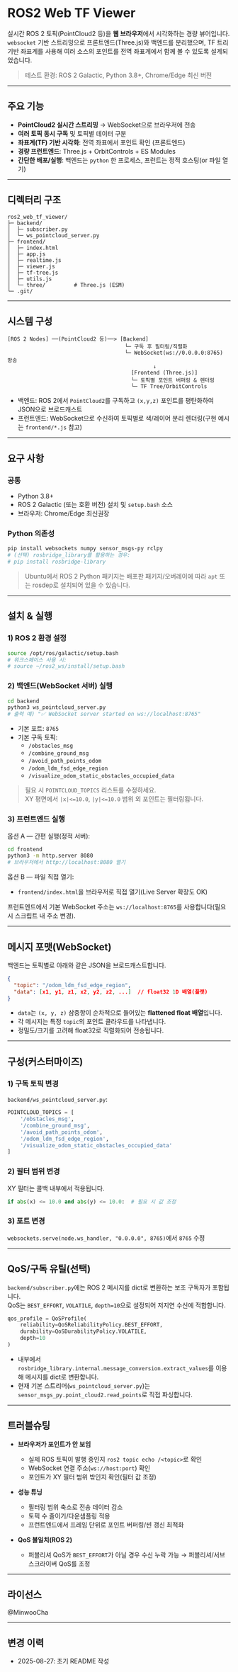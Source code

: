 # ROS2 Web TF Viewer

실시간 ROS 2 토픽(PointCloud2 등)을 **웹 브라우저**에서 시각화하는 경량 뷰어입니다.  
`websocket` 기반 스트리밍으로 프론트엔드(Three.js)와 백엔드를 분리했으며, TF 트리 기반 좌표계를 사용해 여러 소스의 포인트를 전역 좌표계에서 함께 볼 수 있도록 설계되었습니다.

> 테스트 환경: ROS 2 Galactic, Python 3.8+, Chrome/Edge 최신 버전

---

## 주요 기능

- **PointCloud2 실시간 스트리밍** → WebSocket으로 브라우저에 전송
- **여러 토픽 동시 구독** 및 토픽별 데이터 구분
- **좌표계(TF) 기반 시각화**: 전역 좌표에서 포인트 확인 (프론트엔드)
- **경량 프런트엔드**: Three.js + OrbitControls + ES Modules
- **간단한 배포/실행**: 백엔드는 `python` 한 프로세스, 프런트는 정적 호스팅(or 파일 열기)

---

## 디렉터리 구조

```
ros2_web_tf_viewer/
├─ backend/
│  ├─ subscriber.py
│  └─ ws_pointcloud_server.py
├─ frontend/
│  ├─ index.html
│  ├─ app.js
│  ├─ realtime.js
│  ├─ viewer.js
│  ├─ tf-tree.js
│  ├─ utils.js
│  └─ three/         # Three.js (ESM)
└─ .git/
```

---

## 시스템 구성

```
[ROS 2 Nodes] ──(PointCloud2 등)──> [Backend]
                                     └─ 구독 후 필터링/직렬화
                                     └─ WebSocket(ws://0.0.0.0:8765) 방송
                                              ↓
                                       [Frontend (Three.js)]
                                       └─ 토픽별 포인트 버퍼링 & 렌더링
                                       └─ TF Tree/OrbitControls
```

- 백엔드: ROS 2에서 `PointCloud2`를 구독하고 `(x,y,z)` 포인트를 평탄화하여 JSON으로 브로드캐스트
- 프런트엔드: WebSocket으로 수신하여 토픽별로 색/레이어 분리 렌더링(구현 예시는 `frontend/*.js` 참고)

---

## 요구 사항

### 공통
- Python 3.8+
- ROS 2 Galactic (또는 호환 버전) 설치 및 `setup.bash` 소스
- 브라우저: Chrome/Edge 최신권장

### Python 의존성
```bash
pip install websockets numpy sensor_msgs-py rclpy
# (선택) rosbridge_library를 활용하는 경우:
# pip install rosbridge-library
```

> Ubuntu에서 ROS 2 Python 패키지는 배포판 패키지/오버레이에 따라 `apt` 또는 rosdep로 설치되어 있을 수 있습니다.

---

## 설치 & 실행

### 1) ROS 2 환경 설정
```bash
source /opt/ros/galactic/setup.bash
# 워크스페이스 사용 시:
# source ~/ros2_ws/install/setup.bash
```

### 2) 백엔드(WebSocket 서버) 실행
```bash
cd backend
python3 ws_pointcloud_server.py
# 출력 예) "✅ WebSocket server started on ws://localhost:8765"
```

- 기본 포트: `8765`
- 기본 구독 토픽: 
  - `/obstacles_msg`
  - `/combine_ground_msg`
  - `/avoid_path_points_odom`
  - `/odom_ldm_fsd_edge_region`
  - `/visualize_odom_static_obstacles_occupied_data`

> 필요 시 `POINTCLOUD_TOPICS` 리스트를 수정하세요.  
> XY 평면에서 `|x|<=10.0`, `|y|<=10.0` 범위 외 포인트는 필터링됩니다.

### 3) 프런트엔드 실행
옵션 A — 간편 실행(정적 서버):
```bash
cd frontend
python3 -m http.server 8080
# 브라우저에서 http://localhost:8080 열기
```

옵션 B — 파일 직접 열기:
- `frontend/index.html`을 브라우저로 직접 열기(Live Server 확장도 OK)

프런트엔드에서 기본 WebSocket 주소는 `ws://localhost:8765`를 사용합니다(필요 시 스크립트 내 주소 변경).

---

## 메시지 포맷(WebSocket)

백엔드는 토픽별로 아래와 같은 JSON을 브로드캐스트합니다.

```json
{
  "topic": "/odom_ldm_fsd_edge_region",
  "data": [x1, y1, z1, x2, y2, z2, ...]  // float32 1D 배열(플랫)
}
```

- `data`는 `(x, y, z)` 삼중항이 순차적으로 들어있는 **flattened float 배열**입니다.
- 각 메시지는 특정 `topic`의 포인트 클라우드를 나타냅니다.
- 정밀도/크기를 고려해 float32로 직렬화되어 전송됩니다.

---

## 구성(커스터마이즈)

### 1) 구독 토픽 변경
`backend/ws_pointcloud_server.py`:
```python
POINTCLOUD_TOPICS = [
    '/obstacles_msg',
    '/combine_ground_msg',
    '/avoid_path_points_odom',
    '/odom_ldm_fsd_edge_region',
    '/visualize_odom_static_obstacles_occupied_data'
]
```

### 2) 필터 범위 변경
XY 필터는 콜백 내부에서 적용됩니다.
```python
if abs(x) <= 10.0 and abs(y) <= 10.0:  # 필요 시 값 조정
```

### 3) 포트 변경
`websockets.serve(node.ws_handler, "0.0.0.0", 8765)`에서 `8765` 수정

---

## QoS/구독 유틸(선택)

`backend/subscriber.py`에는 ROS 2 메시지를 dict로 변환하는 보조 구독자가 포함됩니다.  
QoS는 `BEST_EFFORT`, `VOLATILE`, `depth=10`으로 설정되어 저지연 수신에 적합합니다.

```python
qos_profile = QoSProfile(
    reliability=QoSReliabilityPolicy.BEST_EFFORT,
    durability=QoSDurabilityPolicy.VOLATILE,
    depth=10
)
```

- 내부에서 `rosbridge_library.internal.message_conversion.extract_values`를 이용해 메시지를 dict로 변환합니다.
- 현재 기본 스트리머(`ws_pointcloud_server.py`)는 `sensor_msgs_py.point_cloud2.read_points`로 직접 파싱합니다.

---

## 트러블슈팅

- **브라우저가 포인트가 안 보임**  
  - 실제 ROS 토픽이 발행 중인지 `ros2 topic echo /<topic>`로 확인
  - WebSocket 연결 주소(`ws://host:port`) 확인
  - 포인트가 XY 필터 범위 밖인지 확인(필터 값 조정)

- **성능 튜닝**  
  - 필터링 범위 축소로 전송 데이터 감소
  - 토픽 수 줄이기/다운샘플링 적용
  - 프런트엔드에서 프레임 단위로 포인트 버퍼링/씬 갱신 최적화

- **QoS 불일치(ROS 2)**  
  - 퍼블리셔 QoS가 `BEST_EFFORT`가 아닐 경우 수신 누락 가능 → 퍼블리셔/서브스크라이버 QoS를 조정

---

## 라이선스
@MinwooCha

---

## 변경 이력
- 2025-08-27: 초기 README 작성
